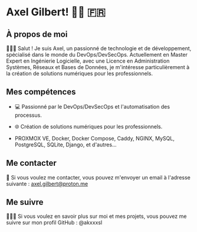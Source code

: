 # Axel Gilbert! 👋🏼 🇫🇷

## À propos de moi
👨🏻‍💻 Salut ! Je suis Axel, un passionné de technologie et de développement, spécialisé dans le monde du DevOps/DevSecOps. Actuellement en Master Expert en Ingénierie Logicielle, avec une Licence en Administration Systèmes, Réseaux et Bases de Données, je m'intéresse particulièrement à la création de solutions numériques pour les professionnels.

## Mes compétences

- 💻 Passionné par le DevOps/DevSecOps et l'automatisation des processus.
- 🌐 Création de solutions numériques pour les professionnels.

- PROXMOX VE, Docker, Docker Compose, Caddy, NGINX, MySQL, PostgreSQL, SQLite, Django, et d'autres...

## Me contacter
📧 Si vous voulez me contacter, vous pouvez m'envoyer un email à l'adresse suivante : axel.gilbert@proton.me

## Me suivre
👨🏻‍💻 Si vous voulez en savoir plus sur moi et mes projets, vous pouvez me suivre sur mon profil GitHub : @akxxxsl

